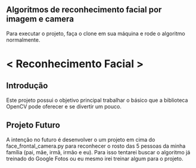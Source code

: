 ## Algoritmos de reconhecimento facial por imagem e camera
Para executar o projeto, faça o clone em sua máquina e rode o algoritmo normalmente.

# < Reconhecimento Facial >

## Introdução

Este projeto possui o objetivo principal trabalhar o básico que a biblioteca OpenCV pode oferecer e se divertir um pouco.  

## Projeto Futuro

A intenção no futuro é desenvolver o um projeto em cima do face_frontal_camera.py para reconhecer o rosto das 5 pessoas da minha família (pai, mãe, irmã, irmão e eu).
Para isso tentarei buscar o algoritmo já treinado do Google Fotos ou eu mesmo irei treinar algum para o projeto.